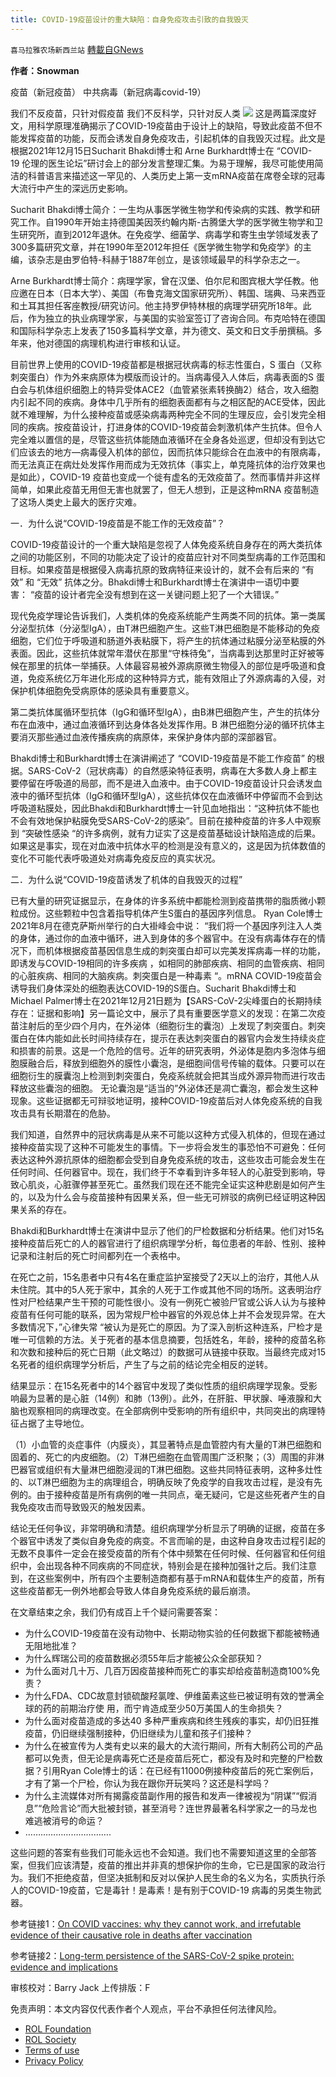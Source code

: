 ```yaml
---
title: COVID-19疫苗设计的重大缺陷：自身免疫攻击引致的自我毁灭
---
```

`喜马拉雅农场新西兰站` [轉載自GNews](https://gnews.org/zh-hans/1832140/)

**作者：Snowman**

疫苗（新冠疫苗）
中共病毒（新冠病毒covid-19）

我们不反疫苗，只针对假疫苗
我们不反科学，只针对反人类
![](https://assets.gnews.org/wp-content/uploads/2022/01/91edf14fa0753b3c.jpg)
这是两篇深度好文，用科学原理准确揭示了COVID-19疫苗由于设计上的缺陷，导致此疫苗不但不能发挥疫苗的功能，反而会诱发自身免疫攻击，引起机体的自我毁灭过程。此文是根据2021年12月15日Sucharit Bhakdi博士和 Arne Burkhardt博士在 “COVID-19 伦理的医生论坛”研讨会上的部分发言整理汇集。为易于理解，我尽可能使用简洁的科普语言来描述这一罕见的、人类历史上第一支mRNA疫苗在席卷全球的冠毒大流行中产生的深远历史影响。

Sucharit Bhakdi博士简介：一生均从事医学微生物学和传染病的实践、教学和研究工作。自1990年开始主持德国美因茨约翰内斯-古腾堡大学的医学微生物学和卫生研究所，直到2012年退休。在免疫学、细菌学、病毒学和寄生虫学领域发表了300多篇研究文章，并在1990年至2012年担任《医学微生物学和免疫学》的主编，该杂志是由罗伯特-科赫于1887年创立，是该领域最早的科学杂志之一。

Arne Burkhardt博士简介：病理学家，曾在汉堡、伯尔尼和图宾根大学任教。他应邀在日本（日本大学）、美国（布鲁克海文国家研究所）、韩国、瑞典、马来西亚和土耳其担任客座教授/研究访问。他主持罗伊特林根的病理学研究所18年。此后，作为独立的执业病理学家，与美国的实验室签订了咨询合同。布克哈特在德国和国际科学杂志上发表了150多篇科学文章，并为德文、英文和日文手册撰稿。多年来，他对德国的病理机构进行审核和认证。

目前世界上使用的COVID-19疫苗都是根据冠状病毒的标志性蛋白，S 蛋白（又称刺突蛋白）作为外来病原体为模版而设计的。当病毒侵入人体后，病毒表面的S 蛋白会与机体组织细胞上的特异受体ACE2（血管紧张素转换酶2）结合，攻入细胞内引起不同的疾病。身体中几乎所有的细胞表面都有与之相区配的ACE受体，因此就不难理解，为什么接种疫苗或感染病毒两种完全不同的生理反应，会引发完全相同的疾病。按疫苗设计，打进身体的COVID-19疫苗会刺激机体产生抗体。但令人完全难以置信的是，尽管这些抗体能随血液循环在全身各处巡逻，但却没有到达它们应该去的地方—病毒侵入机体的部位，因而抗体只能综合在血液中的有限病毒，而无法真正在病灶处发挥作用而成为无效抗体（事实上，单克隆抗体的治疗效果也是如此），COVID-19 疫苗也变成一个徙有虚名的无效疫苗了。然而事情并非这样简单，如果此疫苗无用但无害也就罢了，但无人想到，正是这种mRNA 疫苗制造了这场人类史上最大的医疗灾难。

一．为什么说“COVID-19疫苗是不能工作的无效疫苗”？

COVID-19疫苗设计的一个重大缺陷是忽视了人体免疫系统自身存在的两大类抗体之间的功能区别，不同的功能决定了设计的疫苗应针对不同类型病毒的工作范围和目标。如果疫苗是根据侵入病毒抗原的致病特征来设计的，就不会有后来的 “有效” 和 “无效” 抗体之分。Bhakdi博士和Burkhardt博士在演讲中一语切中要害： “疫苗的设计者完全没有想到在这一关键问题上犯了一个大错误。”

现代免疫学理论告诉我们，人类机体的免疫系统能产生两类不同的抗体。第一类属分泌型抗体（分泌型IgA），由T淋巴细胞产生。这些T淋巴细胞是不能移动的免疫细胞，它们位于呼吸道和肠道外表粘膜下，将产生的抗体通过粘膜分泌至粘膜的外表面。因此，这些抗体就常年潜伏在那里“守株待兔”，当病毒到达那里时正好被等候在那里的抗体一举捕获。人体最容易被外源病原微生物侵入的部位是呼吸道和食道，免疫系统亿万年进化形成的这种特异方式，能有效阻止了外源病毒的入侵，对保护机体细胞免受病原体的感染具有重要意义。

第二类抗体属循环型抗体（IgG和循环型IgA），由B淋巴细胞产生，产生的抗体分布在血液中，通过血液循环到达身体各处发挥作用。B 淋巴细胞分泌的循环抗体主要消灭那些通过血液传播疾病的病原体，来保护身体内部的深部器官。

Bhakdi博士和Burkhardt博士在演讲阐述了 “COVID-19疫苗是不能工作疫苗” 的根据。SARS-CoV-2（冠状病毒）的自然感染特征表明，病毒在大多数人身上都主要停留在呼吸道的局部，而不是进入血液中。由于COVID-19疫苗设计只会诱发血液中的循环型抗体（IgG和循环型IgA），这些抗体仅在血液循环中停留而不会到达呼吸道粘膜处，因此Bhakdi和Burkhardt博士一针见血地指出：“这种抗体不能也不会有效地保护粘膜免受SARS-CoV-2的感染”。目前在接种疫苗的许多人中观察到 “突破性感染 “的许多病例，就有力证实了这是疫苗基础设计缺陷造成的后果。如果这是事实，现在对血液中抗体水平的检测是没有意义的，这是因为抗体数值的变化不可能代表呼吸道处对病毒免疫反应的真实状况。

二．为什么说“COVID-19疫苗诱发了机体的自我毁灭的过程”

已有大量的研究证据显示，在身体的许多系统中都能检测到疫苗携带的脂质微小颗粒成份。这些颗粒中包含着指导机体产生S蛋白的基因序列信息。 Ryan Cole博士2021年8月在德克萨斯州举行的白大褂峰会中说： “我们将一个基因序列注入人类的身体，通过你的血液中循环，进入到身体的多个器官中。在没有病毒体存在的情况下，而机体根据疫苗基因信息生成的刺突蛋白却可以完美发挥病毒一样的功能，即诱发与COVID-19相同的许多疾病 ，如相同的肺部疾病、相同的血管疾病、相同的心脏疾病、相同的大脑疾病。刺突蛋白是一种毒素 “。mRNA COVID-19疫苗会诱导我们身体深处的细胞表达COVID-19的S蛋白。Sucharit Bhakdi博士和Michael Palmer博士在2021年12月21日题为【SARS-CoV-2尖峰蛋白的长期持续存在：证据和影响】另一篇论文中，展示了具有重要医学意义的发现：在第二次疫苗注射后的至少四个月内，在外泌体（细胞衍生的囊泡）上发现了刺突蛋白。刺突蛋白在体内能如此长时间持续存在，提示在表达刺突蛋白的器官内会发生持续炎症和损害的前景。这是一个危险的信号。近年的研究表明，外泌体是胞内多泡体与细胞膜融合后，释放到细胞外的膜性小囊泡，是细胞间信号传输的载体。只要可以在细胞衍生的膜囊泡上检测到刺突蛋白，免疫系统就会把其当成外源异物而进行攻击释放这些囊泡的细胞。 无论囊泡是“适当的”外泌体还是凋亡囊泡，都会发生这种现象。这些证据都无可辩驳地证明，接种COVID-19疫苗后对人体免疫系统的自我攻击具有长期潜在的危胁。

我们知道，自然界中的冠状病毒是从来不可能以这种方式侵入机体的，但现在通过接种疫苗实现了这种不可能发生的事情。下一步将会发生的事恐怕不可避免：任何表达这种外源抗原体的细胞都会受到自身免疫系统的攻击，这些攻击可能会发生在任何时间、任何器官中。现在，我们终于不幸看到许多年轻人的心脏受到影响，导致心肌炎，心脏骤停甚至死亡。虽然我们现在还不能完全证实这种悲剧是如何产生的，以及为什么会与疫苗接种有因果关系，但一些无可辨驳的病例已经证明这种因果关系的存在。

Bhakdi和Burkhardt博士在演讲中显示了他们的尸检数据和分析结果。他们对15名接种疫苗后死亡的人的器官进行了组织病理学分析，每位患者的年龄、性别、接种记录和注射后的死亡时间都列在一个表格中。

在死亡之前，15名患者中只有4名在重症监护室接受了2天以上的治疗，其他人从未住院。其中的5人死于家中，其余的人死于工作或其他不同的场所。这表明治疗性对尸检结果产生干预的可能性很小。没有一例死亡被验尸官或公诉人认为与接种疫苗有任何可能的联系，因为常规尸检中器官的外观总体上并不会发现异常。在大多数情况下，”心律失常 “被认为是死亡的原因。为了深入剖析这种连系，尸检才是唯一可信赖的方法。关于死者的基本信息摘要，包括姓名，年龄，接种的疫苗名称和次数和接种后的死亡日期（此文略过）的数据可从链接中获取。当最终完成对15名死者的组织病理学分析后，产生了与之前的结论完全相反的逆转。

结果显示：在15名死者中的14个器官中发现了类似性质的组织病理学现象。受影响最为显著的是心脏（14例）和肺（13例）。此外，在肝脏、甲状腺、唾液腺和大脑也观察相同的病理改变。在全部病例中受影响的所有组织中，共同突出的病理特征占据了主导地位。

（1）小血管的炎症事件（内膜炎），其显著特点是血管腔内有大量的T淋巴细胞和固着的、死亡的内皮细胞。（2）T淋巴细胞在血管周围广泛积聚；（3）周围的非淋巴器官或组织有大量淋巴细胞浸润的T淋巴细胞。这些共同特征表明，这种多灶性的、以T淋巴细胞为主的病理组合，明确反映了免疫学的自我攻击过程，是没有先例的。由于接种疫苗是所有病例的唯一共同点，毫无疑问，它是这些死者产生的自我免疫攻击而导致毁灭的触发因素。

结论无任何争议，非常明确和清楚。组织病理学分析显示了明确的证据，疫苗在多个器官中诱发了类似自身免疫的病变。不言而喻的是，由这种自身攻击过程引起的无数不良事件一定会在接受疫苗的所有个体中频繁在任何时候、任何器官和任何组织中，会出现各种不同疾病的不同症状，特别会是在接种加强针之后。我们注意到，在这些案例中，所有四个主要制造商都有基于mRNA和载体生产的疫苗，所有这些疫苗都无一例外地都会导致人体自身免疫系统的最后崩溃。

在文章结束之余，我们仍有成百上千个疑问需要答案：

- 为什么COVID-19疫苗在没有动物中、长期动物实验的任何数据下都能被畅通无阻地批准？
- 为什么辉瑞公司的疫苗数据必须55年后才能被公众全部获知？
- 为什么面对几十万、几百万因疫苗接种而死亡的事实却给疫苗制造商100%免责？
- 为什么FDA、CDC故意封锁硫酸羟氯喹、伊维菌素这些已被证明有效的誉满全球的药的前期治疗使 用，而宁肯造成至少50万美国人的生命损失？
- 为什么面对疫苗造成的多达40 多种严重疾病和终生残疾的事实，却仍旧狂推疫苗，仍旧继续强制接种，仍旧继续为儿童和孩子们接种？
- 为什么在被宣传为人类有史以来的最大的大流行期间，所有大制药公司的产品都可以免责，但无论是病毒死亡还是疫苗后死亡，都没有及时和完整的尸检数据？引用Ryan Cole博士的话：在已经有11000例接种疫苗后的死亡案例后，才有了第一个尸检，你认为我在跟你开玩笑吗？这还是科学吗？
- 为什么主流媒体对所有揭露疫苗副作用的报告和发声一律被视为“阴谋”“假消息”“危险言论”而大批被封锁，甚至消号？连世界最著名科学家之一的马龙也难逃被消号的命运？
- …………………………….


这些问题的答案有些我们可能永远也不会知道。我们也不需要知道这里的全部答案，但我们应该清楚，疫苗的推出并非真的想保护你的生命，它已是国家的政治行为。我们不拒绝疫苗，但坚决抵制和反对以保护人民生命的名义为名，实质执行杀人的COVID-19疫苗，它是毒针！是毒素！是有别于COVID-19 病毒的另类生物武器。

参考链接1：[On COVID vaccines: why they cannot work, and irrefutable evidence of their causative role in deaths after vaccination](https://doctors4COVID-19ethics.org/on-COVID-19-vaccines-why-they-cannot-work-and-irrefutable-evidence-of-their-causative-role-in-deaths-after-vaccination/)

参考链接2：[Long-term persistence of the SARS-CoV-2 spike protein: evidence and implications](https://doctors4covidethics.org/long-term-persistence-of-the-sars-cov-2-spike-protein-evidence-and-implications-2/)

审核校对：Barry Jack
上传排版：F

 

免责声明：本文内容仅代表作者个人观点，平台不承担任何法律风险。

- [ROL Foundation](https://rolfoundation.org/)
- [ROL Society](https://rolsociety.org/)
- [Terms of use](https://gnews.org/terms-of-use-3/)
- [Privacy Policy](https://gnews.org/privacy-policy/)
